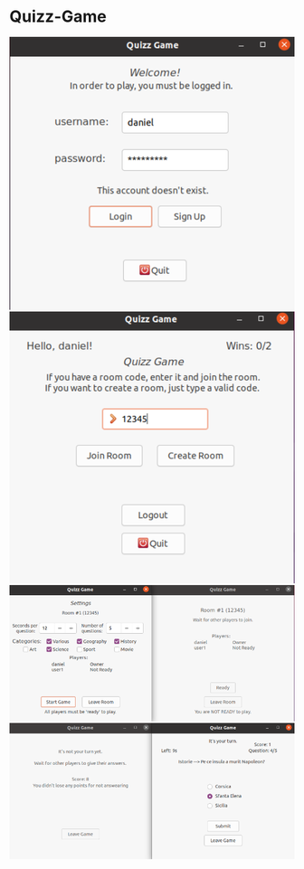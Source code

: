 # Quizz-Game

<img width="600" src="https://github.com/andreihaivas6/Quizz-Game/blob/main/ss/a1.png">

<img width="600" src="https://github.com/andreihaivas6/Quizz-Game/blob/main/ss/a2.png">

<img width="600" src="https://github.com/andreihaivas6/Quizz-Game/blob/main/ss/a3.png">

<img width="600" src="https://github.com/andreihaivas6/Quizz-Game/blob/main/ss/a4.png">


